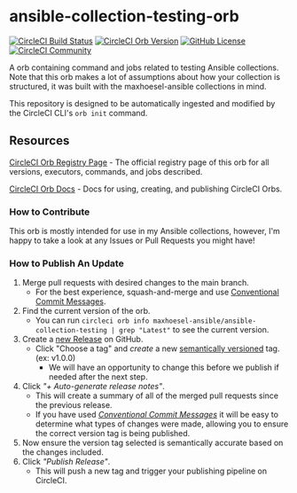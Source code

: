 # ansible-collection-testing-orb

[![CircleCI Build Status](https://circleci.com/gh/maxhoesel-ansible/ansible-collection-testing-orb.svg?style=shield "CircleCI Build Status")](https://circleci.com/gh/maxhoesel-ansible/ansible-collection-testing-orb) [![CircleCI Orb Version](https://badges.circleci.com/orbs/maxhoesel-ansible/ansible-collection-testing.svg)](https://circleci.com/orbs/registry/orb/maxhoesel-ansible/ansible-collection-testing) [![GitHub License](https://img.shields.io/badge/license-MIT-lightgrey.svg)](https://raw.githubusercontent.com/maxhoesel-ansible/ansible-collection-testing-orb/master/LICENSE) [![CircleCI Community](https://img.shields.io/badge/community-CircleCI%20Discuss-343434.svg)](https://discuss.circleci.com/c/ecosystem/orbs)

A orb containing command and jobs related to testing Ansible collections.
Note that this orb makes a lot of assumptions about how your collection is structured, it was built with the maxhoesel-ansible collections in mind.

This repository is designed to be automatically ingested and modified by the CircleCI CLI's `orb init` command.

## Resources

[CircleCI Orb Registry Page](https://circleci.com/orbs/registry/orb/maxhoesel-ansible/ansible-collection-testing) - The official registry page of this orb for all versions, executors, commands, and jobs described.

[CircleCI Orb Docs](https://circleci.com/docs/2.0/orb-intro/#section=configuration) - Docs for using, creating, and publishing CircleCI Orbs.

### How to Contribute

This orb is mostly intended for use in my Ansible collections, however, I'm happy to take a look at any Issues or Pull Requests you might have!
### How to Publish An Update
1. Merge pull requests with desired changes to the main branch.
    - For the best experience, squash-and-merge and use [Conventional Commit Messages](https://conventionalcommits.org/).
2. Find the current version of the orb.
    - You can run `circleci orb info maxhoesel-ansible/ansible-collection-testing | grep "Latest"` to see the current version.
3. Create a [new Release](https://github.com/maxhoesel-ansible/ansible-collection-testing-orb/releases/new) on GitHub.
    - Click "Choose a tag" and _create_ a new [semantically versioned](http://semver.org/) tag. (ex: v1.0.0)
      - We will have an opportunity to change this before we publish if needed after the next step.
4.  Click _"+ Auto-generate release notes"_.
    - This will create a summary of all of the merged pull requests since the previous release.
    - If you have used _[Conventional Commit Messages](https://conventionalcommits.org/)_ it will be easy to determine what types of changes were made, allowing you to ensure the correct version tag is being published.
5. Now ensure the version tag selected is semantically accurate based on the changes included.
6. Click _"Publish Release"_.
    - This will push a new tag and trigger your publishing pipeline on CircleCI.
